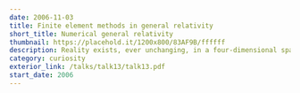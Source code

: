 ```yaml
---
date: 2006-11-03
title: Finite element methods in general relativity
short_title: Numerical general relativity
thumbnail: https://placehold.it/1200x800/83AF9B/ffffff
description: Reality exists, ever unchanging, in a four-dimensional spacetime.
category: curiosity
exterior_link: /talks/talk13/talk13.pdf
start_date: 2006
---
```

